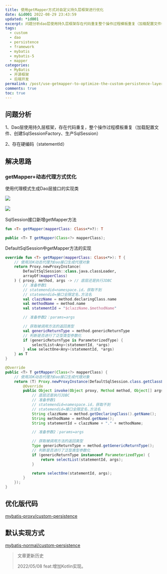 ```yaml
---
title: 使用getMapper方式对自定义持久层框架进行优化
date: &id001 2022-08-29 23:43:59
updated: *id001
excerpt: 问题分析dao层使用持久层框架存在代码重复整个操作过程模板重复（加载配置文件创建sqlsessionfactory生产sqlsession）存在硬编码（statementid）解决思路getmapper动态代理方式优化使用代理模式生成dao层接口的实现类​​sqlsession接口新增getmapper方法fun?)_tpublicdefaultsqlsession中getmapper方法的实现overridefun)_t{使用jdk动态代理为dao接口生成代理对象returnproxynewproxyi
tags:
  - custom
  - dao
  - persistence
  - framework
  - mybatis
  - mybatis-5
  - mapper
categories:
  - MyBatis
  - 开源框架
  - 后端开发
permalink: /post/use-getmapper-to-optimize-the-custom-persistence-layer-framework.html
comments: true
toc: true
---
```

## 问题分析

1、Dao层使用持久层框架，存在代码重复，整个操作过程模板重复（加载配置文件、创建SqlSessionFactory、生产SqlSession）

2、存在硬编码（statementId）

## 解决思路

### getMapper+动态代理方式优化

使用代理模式生成Dao层接口的实现类

![](https://img1.terwer.space/20220314210022.png)​

![](https://img1.terwer.space/20220314212430.png)​

SqlSession接口新增getMapper方法

<code-group>

<code-block title="Kotlin" active>

```kotlin
fun <T> getMapper(mapperClass: Class<*>?): T
```

</code-block>

<code-block title="Java">

```java
public <T> T getMapper(Class<?> mapperClass);
```

</code-block>

</code-group>

DefaultSqlSession中getMapper方法的实现

<code-group>

<code-block title="Kotlin" active>

```kotlin
override fun <T> getMapper(mapperClass: Class<*>): T {
    // 使用JDK动态代理为Dao接口生成代理对象
    return Proxy.newProxyInstance(
        DefaultSqlSession::class.java.classLoader,
        arrayOf(mapperClass)
    ) { proxy, method, args -> // 底层还是执行JDBC
        // 准备参数1
        // statemendid=namespace.id，获取不到
        // statemendid=接口全限定名.方法名
        val clazzName = method.declaringClass.name
        val methodName = method.name
        val statementId = "$clazzName.$methodName"

        // 准备参数2：params=args

        // 获取被调用方法的返回类型
        val genericReturnType = method.genericReturnType
        // 判断是否进行了泛型类型参数化
        if (genericReturnType is ParameterizedType) {
            selectList<Any>(statementId, *args)
        } else selectOne<Any>(statementId, *args)
    } as T
}
```

</code-block>

<code-block title="Java">

```java
@Override
public <T> T getMapper(Class<?> mapperClass) {
    // 使用JDK动态代理为Dao接口生成代理对象
    return (T) Proxy.newProxyInstance(DefaultSqlSession.class.getClassLoader(), new Class[]{mapperClass}, new InvocationHandler() {
        @Override
        public Object invoke(Object proxy, Method method, Object[] args) throws Throwable {
            // 底层还是执行JDBC
            // 准备参数1
            // statemendid=namespace.id，获取不到
            // statemendid=接口全限定名.方法名
            String clazzName = method.getDeclaringClass().getName();
            String methodName = method.getName();
            String statementId = clazzName + "." + methodName;

            // 准备参数2：params=args

            // 获取被调用方法的返回类型
            Type genericReturnType = method.getGenericReturnType();
            // 判断是否进行了泛型类型参数化
            if (genericReturnType instanceof ParameterizedType) {
                return selectList(statementId, args);
            }

            return selectOne(statementId, args);
        }
    });
}
```

</code-block>

</code-group>

## 优化版代码

[mybatis-proxy/custom-persistence](https://github.com/terwer/senior-java-engineer-road/tree/mybatis-proxy/p7-skill/framework/mybatis/custom-persistence)

## 默认实现方式

[mybatis-normal/custom-persistence](https://github.com/terwer/senior-java-engineer-road/tree/mybatis-normal/p7-skill/framework/mybatis/custom-persistence)

> 文章更新历史
>
> 2022/05/08 feat:增加Kotlin实现。
>